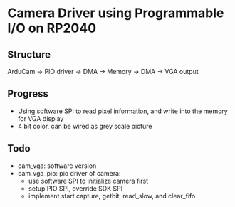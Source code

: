 # Camera Driver using Programmable I/O on RP2040

## Structure

ArduCam -> PIO driver -> DMA -> Memory -> DMA -> VGA output

## Progress

- Using software SPI to read pixel information, and write into the memory for VGA display
- 4 bit color, can be wired as grey scale picture

## Todo

- cam_vga: software version
- cam_vga_pio: pio driver of camera:
    - use software SPI to initialize camera first
    - setup PIO SPI, override SDK SPI
    - implement start capture, getbit, read_slow, and clear_fifo
